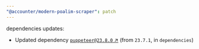 ```yaml
---
"@accounter/modern-poalim-scraper": patch
---
```

dependencies updates:
  - Updated dependency [`puppeteer@23.8.0` ↗︎](https://www.npmjs.com/package/puppeteer/v/23.8.0) (from `23.7.1`, in `dependencies`)
